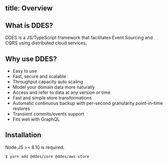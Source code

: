 title: Overview
---

## What is DDES?

DDES is a JS/TypeScript framework that facilitates Event Sourcing and CQRS using distributed cloud services.

## Why use DDES?

* Easy to use
* Fast, secure and scalable
* Throughput capacity auto scaling
* Model your domain data more naturally
* Access and refer to data at any version or time
* Fast and simple store transformations
* Automatic continuous backup with per-second granularity point-in-time restores
* Transient commits/events support
* Fits well with GraphQL 

## Installation

Node.JS >= 8.10 is required.

``` bash
$ yarn add @ddes/core @ddes/aws-store
```
